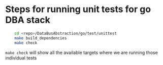 # Steps for running unit tests for go DBA stack

```sh
    cd <repo>/DataBusAbstraction/go/test/unittest
    make build_dependencies
    make check
```

`make check` will show all the available targets where we are running those
individual tests
